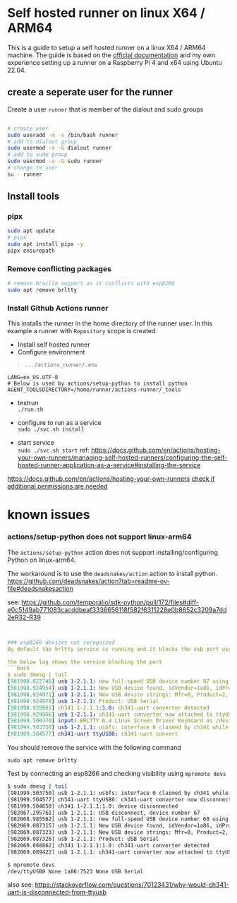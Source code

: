# Self hosted runner on linux X64 / ARM64

This is a guide to setup a self hosted runner on a linux X64 / ARM64 machine. 
The guide is based on the [official documentation](https://docs.github.com/en/actions/hosting-your-own-runners) 
and my own experience setting up a runner on a Raspberry Pi 4 and x64 using Ubuntu 22.04.


## create a seperate user for the runner
Create a user `runner` that is member of the dialout and sudo groups
```bash

# create user
sudo useradd -m -s /bin/bash runner
# add to dialout group
sudo usermod -a -G dialout runner
# add to sudo group
sudo usermod -a -G sudo runner
# change to user
su - runner
```

## Install tools 
### pipx 
```bash
sudo apt update
# pipx
sudo apt install pipx -y
pipx ensurepath
```

### Remove conflicting packages
```bash
# remove braille support as it conflicts with esp8266
sudo apt remove brltty
``` 

### Install Github Actions runner
This installs the runner in the home directory of the runner user.
In this example a runner with `Repository` scope  is created. 

- Install self hosted runner 
- Configure environment 
> `.../actions_runner/.env`
```
LANG=en_US.UTF-8 
# Below is used by actions/setup-python to install python
AGENT_TOOLSDIRECTORY=/home/runner/actions-runner/_tools
```
- testrun  
    `./run.sh`
- configure to run as a service  
    `sudo ./svc.sh install`

- start service  
  `sudo ./svc.sh start`
   ref: https://docs.github.com/en/actions/hosting-your-own-runners/managing-self-hosted-runners/configuring-the-self-hosted-runner-application-as-a-service#installing-the-service


https://docs.github.com/en/actions/hosting-your-own-runners
[check if additional permissions are needed](https://github.com/actions/setup-python/blob/main/docs/advanced-usage.md#linux)


# known issues

### actions/setup-python does not support linux-arm64
The `actions/setup-python` action does not support installing/configuring Python on linux-arm64.

The workaround is to use the `deadsnakes/action` action to install python.
https://github.com/deadsnakes/action?tab=readme-ov-file#deadsnakesaction

see:  https://github.com/temporalio/sdk-python/pull/172/files#diff-e0c5149ab771083cacddbeaf3336656118f582f6311228e0b8652c3209a7dd2eR32-R39


```yaml


### esp8266 devices not recognized 
By default the brltty service is running and it blocks the usb port used by an esp8266.

the below log shows the service blocking the port
```bash
$ sudo dmesg | tail
[981998.822746] usb 1-2.1.1: new full-speed USB device number 67 using xhci_hcd
[981998.924954] usb 1-2.1.1: New USB device found, idVendor=1a86, idProduct=7523, bcdDevice= 2.64
[981998.924971] usb 1-2.1.1: New USB device strings: Mfr=0, Product=2, SerialNumber=0
[981998.924978] usb 1-2.1.1: Product: USB Serial
[981998.928861] ch341 1-2.1.1:1.0: ch341-uart converter detected
[981998.929906] usb 1-2.1.1: ch341-uart converter now attached to ttyUSB0
[981999.500370] input: BRLTTY 6.4 Linux Screen Driver Keyboard as /devices/virtual/input/input49
[981999.503750] usb 1-2.1.1: usbfs: interface 0 claimed by ch341 while 'brltty' sets config #1
[981999.504577] ch341-uart ttyUSB0: ch341-uart convert
``` 

You should remove the service with the following command
```
sudo apt remove brltty
```
Test by connecting an esp8266 and checking visibility using `mpremote devs`

```bash	
$ sudo dmesg | tail
[981999.503750] usb 1-2.1.1: usbfs: interface 0 claimed by ch341 while 'brltty' sets config #1
[981999.504577] ch341-uart ttyUSB0: ch341-uart converter now disconnected from ttyUSB0
[981999.504650] ch341 1-2.1.1:1.0: device disconnected
[982067.295761] usb 1-2.1.1: USB disconnect, device number 67
[982068.985562] usb 1-2.1.1: new full-speed USB device number 68 using xhci_hcd
[982069.087315] usb 1-2.1.1: New USB device found, idVendor=1a86, idProduct=7523, bcdDevice= 2.64
[982069.087323] usb 1-2.1.1: New USB device strings: Mfr=0, Product=2, SerialNumber=0
[982069.087326] usb 1-2.1.1: Product: USB Serial
[982069.088862] ch341 1-2.1.1:1.0: ch341-uart converter detected
[982069.089422] usb 1-2.1.1: ch341-uart converter now attached to ttyUSB0

$ mpremote devs
/dev/ttyUSB0 None 1a86:7523 None USB Serial
```	
also see: https://stackoverflow.com/questions/70123431/why-would-ch341-uart-is-disconnected-from-ttyusb

